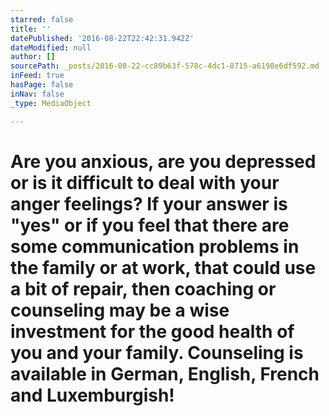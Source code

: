 ```yaml
---
starred: false
title: ''
datePublished: '2016-08-22T22:42:31.942Z'
dateModified: null
author: []
sourcePath: _posts/2016-08-22-cc89b63f-578c-4dc1-8715-a6198e6df592.md
inFeed: true
hasPage: false
inNav: false
_type: MediaObject

---
```

# Are you anxious, are you depressed or is it difficult to deal with your anger feelings? If your answer is "yes" or if you feel that there are some communication problems in the family or at work, that could use a bit of repair, then coaching or counseling may be a wise investment for the good health of you and your family. Counseling is available in German, English, French and Luxemburgish!